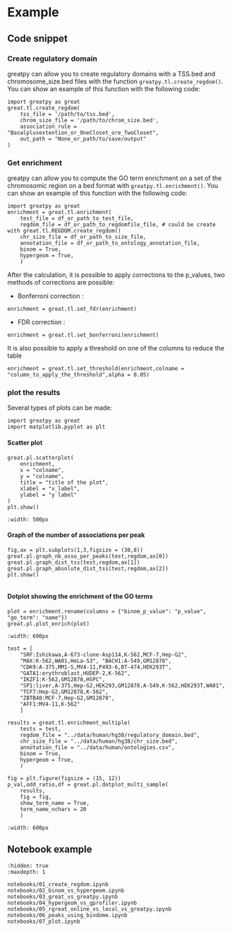 # Example

## Code snippet

### Create regulatory domain

greatpy can allow you to create regulatory domains with a TSS.bed and chromosome_size.bed files with the function `greatpy.tl.create_regdom()`. You can show an example of this function with the following code:

```
import greatpy as great
great.tl.create_regdom(
    tss_file = '/path/to/tss.bed',
    chrom_size_file = '/path/to/chrom_size.bed',
    association_rule = "Basalplusextention_or_OneCloset_ore_TwoCloset",
    out_path = "None_or_path/to/save/output"
)
```

### Get enrichment

greatpy can allow you to compute the GO term enrichment on a set of the chromosomic region on a bed format with `greatpy.tl.enrichment()`. You can show an example of this function with the following code:

```
import greatpy as great
enrichment = great.tl.enrichment(
    test_file = df_or_path_to_test_file,
    regdom_file = df_or_path_to_regdomfile_file, # could be create with great.tl.REGDOM.create_regdom()
    chr_size_file = df_or_path_to_size_file,
    annotation_file = df_or_path_to_ontology_annotation_file,
    binom = True,
    hypergeom = True,
    )
```

After the calculation, it is possible to apply corrections to the p_values, two methods of corrections are possible:

-   Bonferroni correction :

```
enrichment = great.tl.set_fdr(enrichment)
```

-   FDR correction :

```
enrichment = great.tl.set_bonferroni(enrichment)
```

It is also possible to apply a threshold on one of the columns to reduce the table

```
enrichment = great.tl.set_threshold(enrichment,colname = "column_to_apply_the_threshold",alpha = 0.05)
```

### plot the results

Several types of plots can be made:

```
import greatpy as great
import matplotlib.pyplot as plt
```

#### Scatter plot

```
great.pl.scatterplot(
    enrichment,
    x = "colname",
    y = "colname",
    title = "title of the plot",
    xlabel = "x_label",
    ylabel = "y label"
)
plt.show()
```

```{image} _static/output_images/scatterplot.png
:width: 500px
```

#### Graph of the number of associations per peak

```
fig,ax = plt.subplots(1,3,figsize = (30,8))
great.pl.graph_nb_asso_per_peaks(test,regdom,ax[0])
great.pl.graph_dist_tss(test,regdom,ax[1])
great.pl.graph_absolute_dist_tss(test,regdom,ax[2])
plt.show()
```

```{image} _static/output_images/plot1.png

```

#### Dotplot showing the enrichment of the GO terms

```
plot = enrichment.rename(columns = {"binom_p_value": "p_value", "go_term": "name"})
great.pl.plot_enrich(plot)
```

```{image} _static/output_images/dotplot.png
:width: 600px
```

```
test = [
    "SRF:Ishikawa,A-673-clone-Asp114,K-562,MCF-7,Hep-G2",
    "MAX:K-562,WA01,HeLa-S3", "BACH1:A-549,GM12878",
    "CDK9:A-375,MM1-S,MV4-11,P493-6,BT-474,HEK293T",
    "GATA1:erythroblast,HUDEP-2,K-562",
    "IKZF1:K-562,GM12878,HSPC",
    "SP1:liver,A-375,Hep-G2,HEK293,GM12878,A-549,K-562,HEK293T,WA01",
    "TCF7:Hep-G2,GM12878,K-562",
    "ZBTB40:MCF-7,Hep-G2,GM12878",
    "AFF1:MV4-11,K-562"
    ]

results = great.tl.enrichment_multiple(
    tests = test,
    regdom_file = "../data/human/hg38/regulatory_domain.bed",
    chr_size_file = "../data/human/hg38/chr_size.bed",
    annotation_file = "../data/human/ontologies.csv",
    binom = True,
    hypergeom = True,
    )

fig = plt.figure(figsize = (15, 12))
p_val,odd_ratio,df = great.pl.dotplot_multi_sample(
    results,
    fig = fig,
    show_term_name = True,
    term_name_nchars = 20
    )
```

```{image} _static/output_images/multidot.png
:width: 600px
```

## Notebook example

```{toctree}
:hidden: true
:maxdepth: 1

notebooks/01_create_regdom.ipynb
notebooks/02_binom_vs_hypergeom.ipynb
notebooks/03_great_vs_greatpy.ipynb
notebooks/04_hypergeom_vs_gprofiler.ipynb
notebooks/05_rgreat_online_vs_local_vs_greatpy.ipynb
notebooks/06_peaks_using_bindome.ipynb
notebooks/07_plot.ipynb
```
